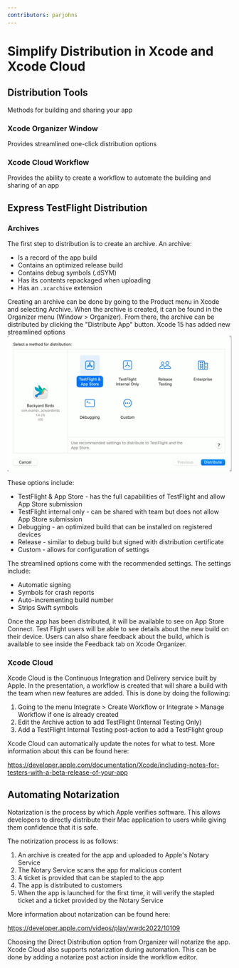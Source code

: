 ```yaml
---
contributors: parjohns
---
```


# Simplify Distribution in Xcode and Xcode Cloud

## Distribution Tools
Methods for building and sharing your app

### Xcode Organizer Window
Provides streamlined one-click distribution options

### Xcode Cloud Workflow
Provides the ability to create a workflow to automate the building and sharing of an app

## Express TestFlight Distribution

### Archives
The first step to distribution is to create an archive. An archive:
- Is a record of the app build
- Contains an optimized release build
- Contains debug symbols (.dSYM)
- Has its contents repackaged when uploading
- Has an `.xcarchive` extension

Creating an archive can be done by going to the Product menu in Xcode and selecting Archive. When the archive is created, it can be found in the Organizer menu (Window > Organizer). 
From there, the archive can be distributed by clicking the "Distribute App" button. Xcode 15 has added new streamlined options
![options][options]

[options]: ../../../images/notes/wwdc23/10224/1streamline.JPG

These options include:
- TestFlight & App Store - has the full capabilities of TestFlight and allow App Store submission
- TestFlight internal only - can be shared with team but does not allow App Store submission
- Debugging - an optimized build that can be installed on registered devices
- Release - similar to debug build but signed with distribution certificate
- Custom - allows for configuration of settings

The streamlined options come with the recommended settings. The settings include:
- Automatic signing
- Symbols for crash reports
- Auto-incrementing build number
- Strips Swift symbols

Once the app has been distributed, it will be available to see on App Store Connect. Test Flight users will be able to see details about the new build on their device. Users can also share feedback about the build, which is available to see inside the Feedback tab on Xcode Organizer.

### Xcode Cloud
Xcode Cloud is the Continuous Integration and Delivery service built by Apple. In the presentation, a workflow is created that will share a build with the team when new features are added. This is done by doing the following:
1. Going to the menu Integrate > Create Workflow or Integrate > Manage Workflow if one is already created
2. Edit the Archive action to add TestFlight (Internal Testing Only)
3. Add a TestFlight Internal Testing post-action to add a TestFlight group

Xcode Cloud can automatically update the notes for what to test. More information about this can be found here:

https://developer.apple.com/documentation/Xcode/including-notes-for-testers-with-a-beta-release-of-your-app

## Automating Notarization
Notarization is the process by which Apple verifies software. This allows developers to directly distribute their Mac application to users while giving them confidence that it is safe.

The notirization process is as follows:
1. An archive is created for the app and uploaded to Apple's Notary Service
2. The Notary Service scans the app for malicious content
3. A ticket is provided that can be stapled to the app
4. The app is distributed to customers
5. When the app is launched for the first time, it will verify the stapled ticket and a ticket provided by the Notary Service

More information about notarization can be found here:

https://developer.apple.com/videos/play/wwdc2022/10109

Choosing the Direct Distribution option from Organizer will notarize the app. Xcode Cloud also supports notarization during automation. This can be done by adding a notarize post action inside the workflow editor.
